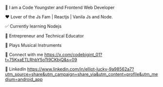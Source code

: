 👋 I am a Code Youngster and Frontend Web Developer 

❤️ Lover of the Js Fam | Reactjs | Vanila Js and Node.

✅ Currently learning Nodejs

🚀 Entrepreneur and Technical Educator 

🎸 Plays Musical Instruments 

🔗 Connect with me https://x.com/codebigint_01?t=75KxaETLRhbY5oTt9CKbjQ&s=09

🔗 LinkedIn https://www.linkedin.com/in/elliot-lucky-9a98562a7?utm_source=share&utm_campaign=share_via&utm_content=profile&utm_medium=android_app
